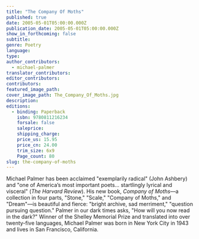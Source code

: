 ```yaml
---
title: "The Company Of Moths"
published: true
date: 2005-05-01T05:00:00.000Z
publication_date: 2005-05-01T05:00:00.000Z
show_in_forthcoming: false
subtitle:
genre: Poetry
language:
type:
author_contributors:
  - michael-palmer
translator_contributors:
editor_contributors:
contributors:
featured_image_path:
cover_image_path: The_Company_Of_Moths.jpg
description:
editions:
  - binding: Paperback
    isbn: 9780811216234
    forsale: false
    saleprice:
    shipping_charge:
    price_us: 15.95
    price_cn: 24.00
    trim_size: 6x9
    Page_count: 80
slug: the-company-of-moths
---
```


Michael Palmer has been acclaimed "exemplarily radical" (John Ashbery) and "one of America’s most important poets... startlingly lyrical and visceral" (_The Harvard Review_). His new book, _Company of Moths_––a collection in four parts, "Stone," "Scale," "Company of Moths," and "Dream"––is beautiful and fierce: "bright archive, sad merriment," "question pursuing question." Palmer in our dark times asks, "How will you now read in the dark?" Winner of the Shelley Memorial Prize and translated into over twenty-five languages, Michael Palmer was born in New York City in 1943 and lives in San Francisco, California.

